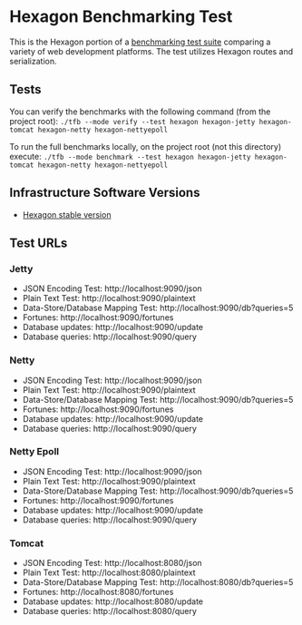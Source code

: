 
# Hexagon Benchmarking Test

This is the Hexagon portion of a [benchmarking test suite](../../../README.md) comparing a variety
of web development platforms. The test utilizes Hexagon routes and serialization.

## Tests

You can verify the benchmarks with the following command (from the project root):
`./tfb --mode verify --test hexagon hexagon-jetty hexagon-tomcat hexagon-netty hexagon-nettyepoll`

To run the full benchmarks locally, on the project root (not this directory) execute:
`./tfb --mode benchmark --test hexagon hexagon-jetty hexagon-tomcat hexagon-netty hexagon-nettyepoll`

## Infrastructure Software Versions

* [Hexagon stable version](http://hexagonkt.com)

## Test URLs

### Jetty

* JSON Encoding Test: http://localhost:9090/json
* Plain Text Test: http://localhost:9090/plaintext
* Data-Store/Database Mapping Test: http://localhost:9090/db?queries=5
* Fortunes: http://localhost:9090/fortunes
* Database updates: http://localhost:9090/update
* Database queries: http://localhost:9090/query

### Netty

* JSON Encoding Test: http://localhost:9090/json
* Plain Text Test: http://localhost:9090/plaintext
* Data-Store/Database Mapping Test: http://localhost:9090/db?queries=5
* Fortunes: http://localhost:9090/fortunes
* Database updates: http://localhost:9090/update
* Database queries: http://localhost:9090/query

### Netty Epoll

* JSON Encoding Test: http://localhost:9090/json
* Plain Text Test: http://localhost:9090/plaintext
* Data-Store/Database Mapping Test: http://localhost:9090/db?queries=5
* Fortunes: http://localhost:9090/fortunes
* Database updates: http://localhost:9090/update
* Database queries: http://localhost:9090/query

### Tomcat

* JSON Encoding Test: http://localhost:8080/json
* Plain Text Test: http://localhost:8080/plaintext
* Data-Store/Database Mapping Test: http://localhost:8080/db?queries=5
* Fortunes: http://localhost:8080/fortunes
* Database updates: http://localhost:8080/update
* Database queries: http://localhost:8080/query
